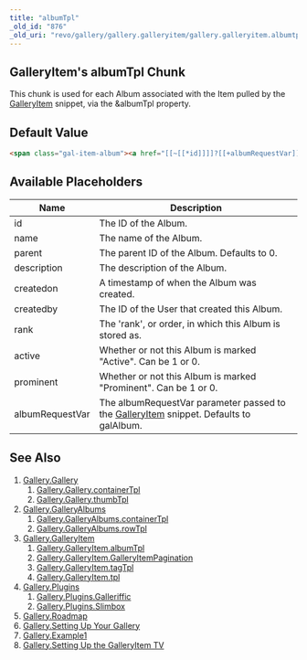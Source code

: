 ```yaml
---
title: "albumTpl"
_old_id: "876"
_old_uri: "revo/gallery/gallery.galleryitem/gallery.galleryitem.albumtpl"
---
```


## GalleryItem's albumTpl Chunk

 This chunk is used for each Album associated with the Item pulled by the [GalleryItem](extras/gallery/gallery.galleryitem "Gallery.GalleryItem") snippet, via the &albumTpl property.

## Default Value

 ``` html
<span class="gal-item-album"><a href="[[~[[*id]]]]?[[+albumRequestVar]]=[[+id]]">[[+name]]</a></span>
```

## Available Placeholders

 | Name            | Description                                                                                                                                        |
 | --------------- | -------------------------------------------------------------------------------------------------------------------------------------------------- |
 | id              | The ID of the Album.                                                                                                                               |
 | name            | The name of the Album.                                                                                                                             |
 | parent          | The parent ID of the Album. Defaults to 0.                                                                                                         |
 | description     | The description of the Album.                                                                                                                      |
 | createdon       | A timestamp of when the Album was created.                                                                                                         |
 | createdby       | The ID of the User that created this Album.                                                                                                        |
 | rank            | The 'rank', or order, in which this Album is stored as.                                                                                            |
 | active          | Whether or not this Album is marked "Active". Can be 1 or 0.                                                                                       |
 | prominent       | Whether or not this Album is marked "Prominent". Can be 1 or 0.                                                                                    |
 | albumRequestVar | The albumRequestVar parameter passed to the [GalleryItem](extras/gallery/gallery.galleryitem "Gallery.GalleryItem") snippet. Defaults to galAlbum. |

## See Also

1. [Gallery.Gallery](extras/gallery/gallery/index)
     1. [Gallery.Gallery.containerTpl](extras/gallery/gallery/containertpl)
     2. [Gallery.Gallery.thumbTpl](extras/gallery/gallery/thumbtpl)
2. [Gallery.GalleryAlbums](extras/gallery/gallery.galleryalbums)
     1. [Gallery.GalleryAlbums.containerTpl](extras/gallery/gallery.galleryalbums/containertpl)
     2. [Gallery.GalleryAlbums.rowTpl](extras/gallery/gallery.galleryalbums/rowtpl)
3. [Gallery.GalleryItem](extras/gallery/gallery.galleryitem)
     1. [Gallery.GalleryItem.albumTpl](extras/gallery/gallery.galleryitem/albumtpl)
     2. [Gallery.GalleryItem.GalleryItemPagination](extras/gallery/gallery.galleryitem/galleryitempagination)
     3. [Gallery.GalleryItem.tagTpl](extras/gallery/gallery.galleryitem/tagtpl)
     4. [Gallery.GalleryItem.tpl](extras/gallery/gallery.galleryitem/tpl)
4. [Gallery.Plugins](extras/gallery/gallery.plugins)
     1. [Gallery.Plugins.Galleriffic](extras/gallery/gallery.plugins/galleriffic)
     2. [Gallery.Plugins.Slimbox](extras/gallery/gallery.plugins/slimbox)
5. [Gallery.Roadmap](extras/gallery/gallery.roadmap)
6. [Gallery.Setting Up Your Gallery](extras/gallery/gallery.setting-up-your-gallery)
7. [Gallery.Example1](extras/gallery/gallery.example1)
8. [Gallery.Setting Up the GalleryItem TV](extras/gallery/gallery.setting-up-the-galleryitem-tv)
